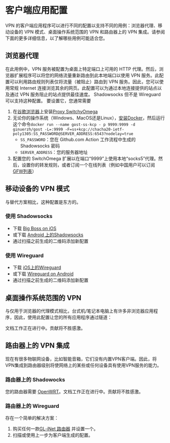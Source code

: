 # 客户端应用配置

VPN 的客户端应用程序可以进行不同的配置以支持不同的用例：浏览器代理、移动设备的 VPN 模式、桌面操作系统范围的 VPN 和路由器上的 VPN 集成。请参阅下面的更多详细信息，以了解哪些用例可能适合您。

## 浏览器代理

在此用例中，VPN 服务被配置为桌面上特定端口上可用的 HTTP 代理。然后，浏览器扩展程序可以将您的网络流量重新路由到此本地端口以使用 VPN 服务。此配置可以利用路由规则列表仅将流量（被阻止）路由到 VPN 服务。因此，您可以使用常规 Internet 连接浏览其余的网页。此配置可以为通过本地连接提供的站点以及通过 VPN 服务阻止的站点提供最佳速度。 Shadowsocks 但不是 Wireguard 可以支持这种配置。
要设置它，您通常需要

1. 在[谷歌浏览器](https://www.google.com/chrome/)上安装[Proxy SwitchyOmega](https://chrome.google.com/webstore/detail/proxy-switchyomega/padekgcemlokbadohgkifijomclgjgif)
2. 无论你的操作系统（Windows、MacOS还是Linux），[安装Docker](https://docs.docker.com/get-docker/)，然后运行这个命令`docker run --name gost-ss-kcp - p 9999:9999 -d ginuerzh/gost -L=:9999 -F=ss+kcp://chacha20-ietf-poly1305:SS_PASSWORD@SERVER_ADDRESS:6543?nodelay=true`
    * `SS_PASSWORD`：您在 Github.com Action 工作流程中生成的 Shadowsocks 密码
    * `SERVER_ADDRESS`：您的服务器地址
3. 配置您的 SwitchOmega 扩展以在端口“9999”上使用本地“socks5”代理。然后，设置你的转发规则，或者订阅一个在线列表（例如中国用户可以订阅[GFW列表](https://raw.githubusercontent.com/gfwlist/gfwlist/master/gfwlist.txt)）

## 移动设备的 VPN 模式

与替代方案相比，这种配置是东方的。

### 使用 Shadowsocks

* 下载 [Big Boss on iOS](http://apt.thebigboss.org/onepackage.php?bundleid=com.linusyang.shadowsocks)
* 或下载 [Android 上的Shadowsocks](https://play.google.com/store/apps/details?id=com.github.shadowsocks)
* 通过扫描之前生成的二维码添加新配置

### 使用 Wireguard

* 下载 [iOS上的Wireguard](https://apps.apple.com/us/app/wireguard/id1441195209)
* 或下载 [Wireguard on Android](https://play.google.com/store/apps/details?id=com.wireguard.android)
* 通过扫描之前生成的二维码添加新配置

## 桌面操作系统范围的 VPN

与仅用于浏览器的代理模式相比，台式机/笔记本电脑上有许多非浏览器应用程序，因此，使用此配置让您的所有应用程序通过隧道：

文档工作正在进行中。贡献将不胜感激。

## 路由器上的 VPN 集成

现在有很多物联网设备，比如智能音箱，它们没有内置VPN客户端。因此，将VPN集成到路由器级别将使网络上的某些或任何设备具有使用VPN服务的能力。

### 路由器上的 Shadowocks

您的路由器需要 [OpenWRT](https://openwrt.org/)。文档工作正在进行中。贡献将不胜感激。

### 路由器上的 Wireguard

存在一个简单的解决方案：

1. 购买任何一款[GL-iNet 路由器](https://www.gl-inet.com/) 并设置一个。
2. 扫描或使用上一步为客户端生成的配置。
